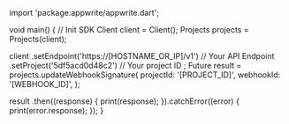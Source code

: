 import 'package:appwrite/appwrite.dart';

void main() { // Init SDK
  Client client = Client();
  Projects projects = Projects(client);

  client
    .setEndpoint('https://[HOSTNAME_OR_IP]/v1') // Your API Endpoint
    .setProject('5df5acd0d48c2') // Your project ID
  ;
  Future result = projects.updateWebhookSignature(
    projectId: '[PROJECT_ID]',
    webhookId: '[WEBHOOK_ID]',
  );

  result
    .then((response) {
      print(response);
    }).catchError((error) {
      print(error.response);
  });
}
